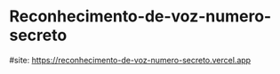 # Reconhecimento-de-voz-numero-secreto

#site: https://reconhecimento-de-voz-numero-secreto.vercel.app
